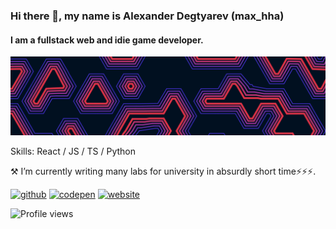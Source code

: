 ### Hi there 👋, my name is Alexander Degtyarev (max_hha)
#### I am a fullstack web and idie game developer.
[![marching squares ^^](https://raw.githubusercontent.com/maxhha/maxhha/master/banner.svg)](https://codepen.io/max_hha/pen/WNrYXQE)


Skills: React / JS / TS / Python

⚒ I’m currently writing many labs for university in absurdly short time⚡⚡⚡.

[<img src='https://cdn.jsdelivr.net/npm/simple-icons@3.0.1/icons/github.svg' alt='github' height='40'>](https://github.com/maxhha)  [<img src='https://cdn.jsdelivr.net/npm/simple-icons@3.0.1/icons/codepen.svg' alt='codepen' height='40'>](https://codepen.io/max_hha)  [<img src='https://cdn.jsdelivr.net/npm/simple-icons@3.0.1/icons/icloud.svg' alt='website' height='40'>](https://maxhha.github.io)  

![Profile views](https://gpvc.arturio.dev/maxhha)  

